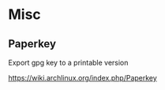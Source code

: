 # Misc

## Paperkey

Export gpg key to a printable version

https://wiki.archlinux.org/index.php/Paperkey
